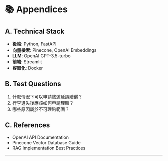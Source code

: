 # 📚 Appendices

## A. Technical Stack
- **後端**: Python, FastAPI
- **向量檢索**: Pinecone, OpenAI Embeddings  
- **LLM**: OpenAI GPT-3.5-turbo
- **前端**: Streamlit
- **容器化**: Docker

## B. Test Questions
1. 什麼情況下可以申請旅遊延誤賠償？
2. 行李遺失後應該如何申請理賠？
3. 哪些原因屬於不可理賠範圍？

## C. References
- OpenAI API Documentation
- Pinecone Vector Database Guide
- RAG Implementation Best Practices

---
